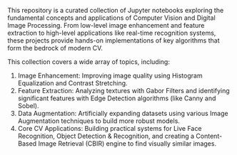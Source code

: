 This repository is a curated collection of Jupyter notebooks exploring the fundamental concepts and applications of Computer Vision and Digital Image Processing. From low-level image enhancement and feature extraction to high-level applications like real-time recognition systems, these projects provide hands-on implementations of key algorithms that form the bedrock of modern CV.

This collection covers a wide array of topics, including:

1. Image Enhancement: Improving image quality using Histogram Equalization and Contrast Stretching.
2. Feature Extraction: Analyzing textures with Gabor Filters and identifying significant features with Edge Detection algorithms (like Canny and Sobel).
3. Data Augmentation: Artificially expanding datasets using various Image Augmentation techniques to build more robust models.
4. Core CV Applications: Building practical systems for Live Face Recognition, Object Detection & Recognition, and creating a Content-Based Image Retrieval (CBIR) engine to find visually similar images.
